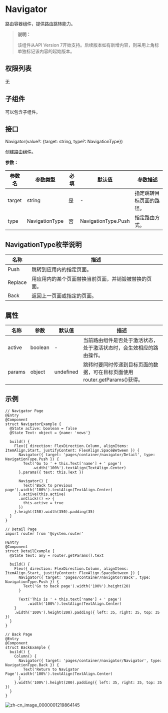 # Navigator

路由容器组件，提供路由跳转能力。

>  **说明：**
>
>  该组件从API Version 7开始支持。后续版本如有新增内容，则采用上角标单独标记该内容的起始版本。


## 权限列表

无


## 子组件

可以包含子组件。


## 接口

Navigator(value?: {target: string, type?: NavigationType})

创建路由组件。

**参数：**

| 参数名    | 参数类型           | 必填   | 默认值                 | 参数描述         |
| ------ | -------------- | ---- | ------------------- | ------------ |
| target | string         | 是    | -                   | 指定跳转目标页面的路径。 |
| type   | NavigationType | 否    | NavigationType.Push | 指定路由方式。      |

## NavigationType枚举说明

| 名称      | 描述                         |
| ------- | -------------------------- |
| Push    | 跳转到应用内的指定页面。               |
| Replace | 用应用内的某个页面替换当前页面，并销毁被替换的页面。 |
| Back    | 返回上一页面或指定的页面。              |

## 属性

| 名称   | 参数    | 默认值    | 描述                                                         |
| ------ | ------- | --------- | ------------------------------------------------------------ |
| active | boolean | -         | 当前路由组件是否处于激活状态，处于激活状态时，会生效相应的路由操作。 |
| params | object  | undefined | 跳转时要同时传递到目标页面的数据，可在目标页面使用router.getParams()获得。 |


## 示例

```
// Navigator Page
@Entry
@Component
struct NavigatorExample {
  @State active: boolean = false
  @State Text: object = {name: 'news'}

  build() {
    Flex({ direction: FlexDirection.Column, alignItems: ItemAlign.Start, justifyContent: FlexAlign.SpaceBetween }) {
      Navigator({ target: 'pages/container/navigator/Detail', type: NavigationType.Push }) {
        Text('Go to ' + this.Text['name'] + ' page')
            .width('100%').textAlign(TextAlign.Center)
      }.params({ text: this.Text })

      Navigator() {
        Text('Back to previous page').width('100%').textAlign(TextAlign.Center)
      }.active(this.active)
      .onClick(() => {
        this.active = true
      })
    }.height(150).width(350).padding(35)
  }
}
```

```
// Detail Page
import router from '@system.router'

@Entry
@Component
struct DetailExample {
  @State text: any = router.getParams().text

  build() {
    Flex({ direction: FlexDirection.Column, alignItems: ItemAlign.Start, justifyContent: FlexAlign.SpaceBetween }) {
      Navigator({ target: 'pages/container/navigator/Back', type: NavigationType.Push }) {
        Text('Go to back page').width('100%').height(20)
      }

      Text('This is ' + this.text['name'] + ' page')
          .width('100%').textAlign(TextAlign.Center)
    }
    .width('100%').height(200).padding({ left: 35, right: 35, top: 35 })
  }
}

```

```
// Back Page
@Entry
@Component
struct BackExample {
  build() {
    Column() {
      Navigator({ target: 'pages/container/navigator/Navigator', type: NavigationType.Back }) {
        Text('Return to Navigator Page').width('100%').textAlign(TextAlign.Center)
      }
    }.width('100%').height(200).padding({ left: 35, right: 35, top: 35 })
  }
}
```

![zh-cn_image_0000001219864145](figures/zh-cn_image_0000001219864145.gif)

